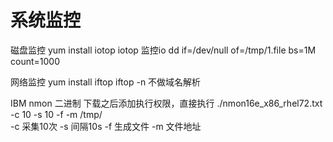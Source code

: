 ﻿

系统监控
====



磁盘监控
yum install iotop
iotop 监控io
dd if=/dev/null of=/tmp/1.file bs=1M count=1000


网络监控
yum install iftop
iftop -n 不做域名解析


IBM nmon  二进制
下载之后添加执行权限，直接执行
./nmon16e_x86_rhel72.txt  -c 10 -s 10 -f -m /tmp/  
-c 采集10次
-s 间隔10s
-f 生成文件
-m 文件地址




